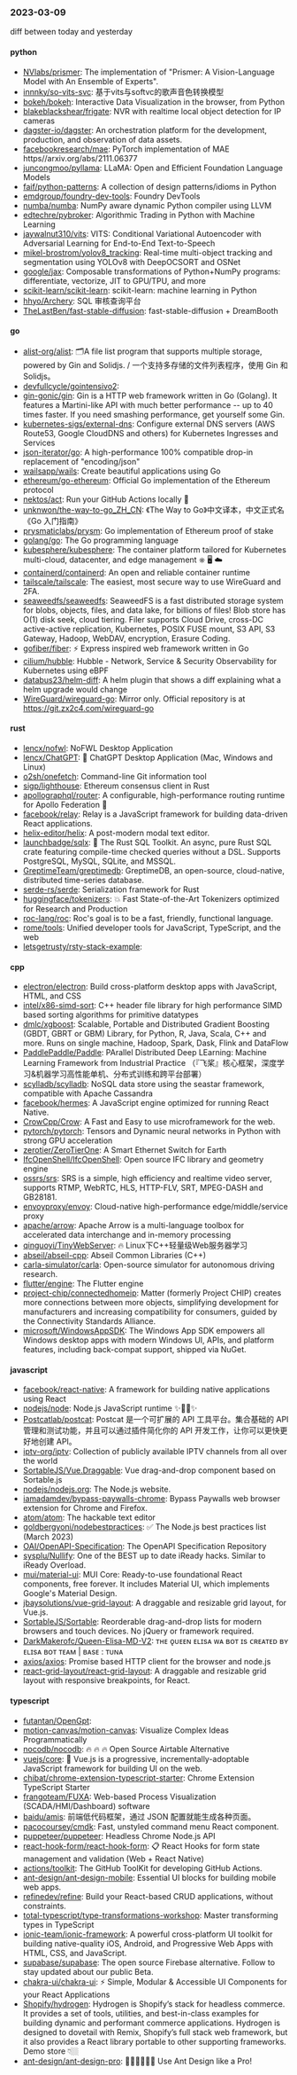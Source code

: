 ### 2023-03-09
diff between today and yesterday

#### python
* [NVlabs/prismer](https://github.com/NVlabs/prismer): The implementation of "Prismer: A Vision-Language Model with An Ensemble of Experts".
* [innnky/so-vits-svc](https://github.com/innnky/so-vits-svc): 基于vits与softvc的歌声音色转换模型
* [bokeh/bokeh](https://github.com/bokeh/bokeh): Interactive Data Visualization in the browser, from Python
* [blakeblackshear/frigate](https://github.com/blakeblackshear/frigate): NVR with realtime local object detection for IP cameras
* [dagster-io/dagster](https://github.com/dagster-io/dagster): An orchestration platform for the development, production, and observation of data assets.
* [facebookresearch/mae](https://github.com/facebookresearch/mae): PyTorch implementation of MAE https//arxiv.org/abs/2111.06377
* [juncongmoo/pyllama](https://github.com/juncongmoo/pyllama): LLaMA: Open and Efficient Foundation Language Models
* [faif/python-patterns](https://github.com/faif/python-patterns): A collection of design patterns/idioms in Python
* [emdgroup/foundry-dev-tools](https://github.com/emdgroup/foundry-dev-tools): Foundry DevTools
* [numba/numba](https://github.com/numba/numba): NumPy aware dynamic Python compiler using LLVM
* [edtechre/pybroker](https://github.com/edtechre/pybroker): Algorithmic Trading in Python with Machine Learning
* [jaywalnut310/vits](https://github.com/jaywalnut310/vits): VITS: Conditional Variational Autoencoder with Adversarial Learning for End-to-End Text-to-Speech
* [mikel-brostrom/yolov8_tracking](https://github.com/mikel-brostrom/yolov8_tracking): Real-time multi-object tracking and segmentation using YOLOv8 with DeepOCSORT and OSNet
* [google/jax](https://github.com/google/jax): Composable transformations of Python+NumPy programs: differentiate, vectorize, JIT to GPU/TPU, and more
* [scikit-learn/scikit-learn](https://github.com/scikit-learn/scikit-learn): scikit-learn: machine learning in Python
* [hhyo/Archery](https://github.com/hhyo/Archery): SQL 审核查询平台
* [TheLastBen/fast-stable-diffusion](https://github.com/TheLastBen/fast-stable-diffusion): fast-stable-diffusion + DreamBooth

#### go
* [alist-org/alist](https://github.com/alist-org/alist): 🗂️A file list program that supports multiple storage, powered by Gin and Solidjs. / 一个支持多存储的文件列表程序，使用 Gin 和 Solidjs。
* [devfullcycle/gointensivo2](https://github.com/devfullcycle/gointensivo2): 
* [gin-gonic/gin](https://github.com/gin-gonic/gin): Gin is a HTTP web framework written in Go (Golang). It features a Martini-like API with much better performance -- up to 40 times faster. If you need smashing performance, get yourself some Gin.
* [kubernetes-sigs/external-dns](https://github.com/kubernetes-sigs/external-dns): Configure external DNS servers (AWS Route53, Google CloudDNS and others) for Kubernetes Ingresses and Services
* [json-iterator/go](https://github.com/json-iterator/go): A high-performance 100% compatible drop-in replacement of "encoding/json"
* [wailsapp/wails](https://github.com/wailsapp/wails): Create beautiful applications using Go
* [ethereum/go-ethereum](https://github.com/ethereum/go-ethereum): Official Go implementation of the Ethereum protocol
* [nektos/act](https://github.com/nektos/act): Run your GitHub Actions locally 🚀
* [unknwon/the-way-to-go_ZH_CN](https://github.com/unknwon/the-way-to-go_ZH_CN): 《The Way to Go》中文译本，中文正式名《Go 入门指南》
* [prysmaticlabs/prysm](https://github.com/prysmaticlabs/prysm): Go implementation of Ethereum proof of stake
* [golang/go](https://github.com/golang/go): The Go programming language
* [kubesphere/kubesphere](https://github.com/kubesphere/kubesphere): The container platform tailored for Kubernetes multi-cloud, datacenter, and edge management ⎈ 🖥 ☁️
* [containerd/containerd](https://github.com/containerd/containerd): An open and reliable container runtime
* [tailscale/tailscale](https://github.com/tailscale/tailscale): The easiest, most secure way to use WireGuard and 2FA.
* [seaweedfs/seaweedfs](https://github.com/seaweedfs/seaweedfs): SeaweedFS is a fast distributed storage system for blobs, objects, files, and data lake, for billions of files! Blob store has O(1) disk seek, cloud tiering. Filer supports Cloud Drive, cross-DC active-active replication, Kubernetes, POSIX FUSE mount, S3 API, S3 Gateway, Hadoop, WebDAV, encryption, Erasure Coding.
* [gofiber/fiber](https://github.com/gofiber/fiber): ⚡️ Express inspired web framework written in Go
* [cilium/hubble](https://github.com/cilium/hubble): Hubble - Network, Service & Security Observability for Kubernetes using eBPF
* [databus23/helm-diff](https://github.com/databus23/helm-diff): A helm plugin that shows a diff explaining what a helm upgrade would change
* [WireGuard/wireguard-go](https://github.com/WireGuard/wireguard-go): Mirror only. Official repository is at https://git.zx2c4.com/wireguard-go

#### rust
* [lencx/nofwl](https://github.com/lencx/nofwl): NoFWL Desktop Application
* [lencx/ChatGPT](https://github.com/lencx/ChatGPT): 🔮 ChatGPT Desktop Application (Mac, Windows and Linux)
* [o2sh/onefetch](https://github.com/o2sh/onefetch): Command-line Git information tool
* [sigp/lighthouse](https://github.com/sigp/lighthouse): Ethereum consensus client in Rust
* [apollographql/router](https://github.com/apollographql/router): A configurable, high-performance routing runtime for Apollo Federation 🚀
* [facebook/relay](https://github.com/facebook/relay): Relay is a JavaScript framework for building data-driven React applications.
* [helix-editor/helix](https://github.com/helix-editor/helix): A post-modern modal text editor.
* [launchbadge/sqlx](https://github.com/launchbadge/sqlx): 🧰 The Rust SQL Toolkit. An async, pure Rust SQL crate featuring compile-time checked queries without a DSL. Supports PostgreSQL, MySQL, SQLite, and MSSQL.
* [GreptimeTeam/greptimedb](https://github.com/GreptimeTeam/greptimedb): GreptimeDB, an open-source, cloud-native, distributed time-series database.
* [serde-rs/serde](https://github.com/serde-rs/serde): Serialization framework for Rust
* [huggingface/tokenizers](https://github.com/huggingface/tokenizers): 💥 Fast State-of-the-Art Tokenizers optimized for Research and Production
* [roc-lang/roc](https://github.com/roc-lang/roc): Roc's goal is to be a fast, friendly, functional language.
* [rome/tools](https://github.com/rome/tools): Unified developer tools for JavaScript, TypeScript, and the web
* [letsgetrusty/rsty-stack-example](https://github.com/letsgetrusty/rsty-stack-example): 

#### cpp
* [electron/electron](https://github.com/electron/electron): Build cross-platform desktop apps with JavaScript, HTML, and CSS
* [intel/x86-simd-sort](https://github.com/intel/x86-simd-sort): C++ header file library for high performance SIMD based sorting algorithms for primitive datatypes
* [dmlc/xgboost](https://github.com/dmlc/xgboost): Scalable, Portable and Distributed Gradient Boosting (GBDT, GBRT or GBM) Library, for Python, R, Java, Scala, C++ and more. Runs on single machine, Hadoop, Spark, Dask, Flink and DataFlow
* [PaddlePaddle/Paddle](https://github.com/PaddlePaddle/Paddle): PArallel Distributed Deep LEarning: Machine Learning Framework from Industrial Practice （『飞桨』核心框架，深度学习&机器学习高性能单机、分布式训练和跨平台部署）
* [scylladb/scylladb](https://github.com/scylladb/scylladb): NoSQL data store using the seastar framework, compatible with Apache Cassandra
* [facebook/hermes](https://github.com/facebook/hermes): A JavaScript engine optimized for running React Native.
* [CrowCpp/Crow](https://github.com/CrowCpp/Crow): A Fast and Easy to use microframework for the web.
* [pytorch/pytorch](https://github.com/pytorch/pytorch): Tensors and Dynamic neural networks in Python with strong GPU acceleration
* [zerotier/ZeroTierOne](https://github.com/zerotier/ZeroTierOne): A Smart Ethernet Switch for Earth
* [IfcOpenShell/IfcOpenShell](https://github.com/IfcOpenShell/IfcOpenShell): Open source IFC library and geometry engine
* [ossrs/srs](https://github.com/ossrs/srs): SRS is a simple, high efficiency and realtime video server, supports RTMP, WebRTC, HLS, HTTP-FLV, SRT, MPEG-DASH and GB28181.
* [envoyproxy/envoy](https://github.com/envoyproxy/envoy): Cloud-native high-performance edge/middle/service proxy
* [apache/arrow](https://github.com/apache/arrow): Apache Arrow is a multi-language toolbox for accelerated data interchange and in-memory processing
* [qinguoyi/TinyWebServer](https://github.com/qinguoyi/TinyWebServer): 🔥 Linux下C++轻量级Web服务器学习
* [abseil/abseil-cpp](https://github.com/abseil/abseil-cpp): Abseil Common Libraries (C++)
* [carla-simulator/carla](https://github.com/carla-simulator/carla): Open-source simulator for autonomous driving research.
* [flutter/engine](https://github.com/flutter/engine): The Flutter engine
* [project-chip/connectedhomeip](https://github.com/project-chip/connectedhomeip): Matter (formerly Project CHIP) creates more connections between more objects, simplifying development for manufacturers and increasing compatibility for consumers, guided by the Connectivity Standards Alliance.
* [microsoft/WindowsAppSDK](https://github.com/microsoft/WindowsAppSDK): The Windows App SDK empowers all Windows desktop apps with modern Windows UI, APIs, and platform features, including back-compat support, shipped via NuGet.

#### javascript
* [facebook/react-native](https://github.com/facebook/react-native): A framework for building native applications using React
* [nodejs/node](https://github.com/nodejs/node): Node.js JavaScript runtime ✨🐢🚀✨
* [Postcatlab/postcat](https://github.com/Postcatlab/postcat): Postcat 是一个可扩展的 API 工具平台。集合基础的 API 管理和测试功能，并且可以通过插件简化你的 API 开发工作，让你可以更快更好地创建 API。
* [iptv-org/iptv](https://github.com/iptv-org/iptv): Collection of publicly available IPTV channels from all over the world
* [SortableJS/Vue.Draggable](https://github.com/SortableJS/Vue.Draggable): Vue drag-and-drop component based on Sortable.js
* [nodejs/nodejs.org](https://github.com/nodejs/nodejs.org): The Node.js website.
* [iamadamdev/bypass-paywalls-chrome](https://github.com/iamadamdev/bypass-paywalls-chrome): Bypass Paywalls web browser extension for Chrome and Firefox.
* [atom/atom](https://github.com/atom/atom): The hackable text editor
* [goldbergyoni/nodebestpractices](https://github.com/goldbergyoni/nodebestpractices): ✅ The Node.js best practices list (March 2023)
* [OAI/OpenAPI-Specification](https://github.com/OAI/OpenAPI-Specification): The OpenAPI Specification Repository
* [sysplu/Nullify](https://github.com/sysplu/Nullify): One of the BEST up to date iReady hacks. Similar to iReady Overload.
* [mui/material-ui](https://github.com/mui/material-ui): MUI Core: Ready-to-use foundational React components, free forever. It includes Material UI, which implements Google's Material Design.
* [jbaysolutions/vue-grid-layout](https://github.com/jbaysolutions/vue-grid-layout): A draggable and resizable grid layout, for Vue.js.
* [SortableJS/Sortable](https://github.com/SortableJS/Sortable): Reorderable drag-and-drop lists for modern browsers and touch devices. No jQuery or framework required.
* [DarkMakerofc/Queen-Elisa-MD-V2](https://github.com/DarkMakerofc/Queen-Elisa-MD-V2): ᴛʜᴇ ǫᴜᴇᴇɴ ᴇʟɪsᴀ ᴡᴀ ʙᴏᴛ ɪs ᴄʀᴇᴀᴛᴇᴅ ʙʏ ᴇʟɪsᴀ ʙᴏᴛ ᴛᴇᴀᴍ | ʙᴀsᴇ : ᴛᴜɴᴀ
* [axios/axios](https://github.com/axios/axios): Promise based HTTP client for the browser and node.js
* [react-grid-layout/react-grid-layout](https://github.com/react-grid-layout/react-grid-layout): A draggable and resizable grid layout with responsive breakpoints, for React.

#### typescript
* [futantan/OpenGpt](https://github.com/futantan/OpenGpt): 
* [motion-canvas/motion-canvas](https://github.com/motion-canvas/motion-canvas): Visualize Complex Ideas Programmatically
* [nocodb/nocodb](https://github.com/nocodb/nocodb): 🔥 🔥 🔥 Open Source Airtable Alternative
* [vuejs/core](https://github.com/vuejs/core): 🖖 Vue.js is a progressive, incrementally-adoptable JavaScript framework for building UI on the web.
* [chibat/chrome-extension-typescript-starter](https://github.com/chibat/chrome-extension-typescript-starter): Chrome Extension TypeScript Starter
* [frangoteam/FUXA](https://github.com/frangoteam/FUXA): Web-based Process Visualization (SCADA/HMI/Dashboard) software
* [baidu/amis](https://github.com/baidu/amis): 前端低代码框架，通过 JSON 配置就能生成各种页面。
* [pacocoursey/cmdk](https://github.com/pacocoursey/cmdk): Fast, unstyled command menu React component.
* [puppeteer/puppeteer](https://github.com/puppeteer/puppeteer): Headless Chrome Node.js API
* [react-hook-form/react-hook-form](https://github.com/react-hook-form/react-hook-form): 📋 React Hooks for form state management and validation (Web + React Native)
* [actions/toolkit](https://github.com/actions/toolkit): The GitHub ToolKit for developing GitHub Actions.
* [ant-design/ant-design-mobile](https://github.com/ant-design/ant-design-mobile): Essential UI blocks for building mobile web apps.
* [refinedev/refine](https://github.com/refinedev/refine): Build your React-based CRUD applications, without constraints.
* [total-typescript/type-transformations-workshop](https://github.com/total-typescript/type-transformations-workshop): Master transforming types in TypeScript
* [ionic-team/ionic-framework](https://github.com/ionic-team/ionic-framework): A powerful cross-platform UI toolkit for building native-quality iOS, Android, and Progressive Web Apps with HTML, CSS, and JavaScript.
* [supabase/supabase](https://github.com/supabase/supabase): The open source Firebase alternative. Follow to stay updated about our public Beta.
* [chakra-ui/chakra-ui](https://github.com/chakra-ui/chakra-ui): ⚡️ Simple, Modular & Accessible UI Components for your React Applications
* [Shopify/hydrogen](https://github.com/Shopify/hydrogen): Hydrogen is Shopify’s stack for headless commerce. It provides a set of tools, utilities, and best-in-class examples for building dynamic and performant commerce applications. Hydrogen is designed to dovetail with Remix, Shopify’s full stack web framework, but it also provides a React library portable to other supporting frameworks. Demo store 👇🏼
* [ant-design/ant-design-pro](https://github.com/ant-design/ant-design-pro): 👨🏻‍💻👩🏻‍💻 Use Ant Design like a Pro!
